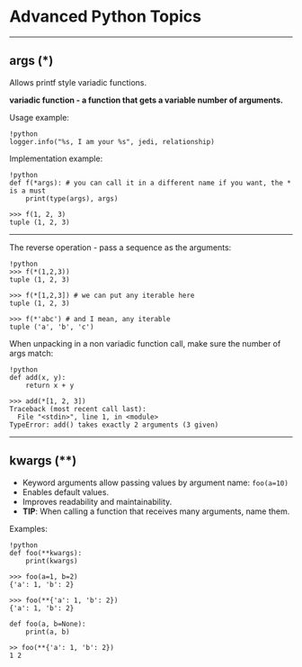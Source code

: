 
# Advanced Python Topics

---

## args (*)

Allows printf style variadic functions.

**variadic function - a function that gets a variable number of arguments.**


Usage example:

	!python
	logger.info("%s, I am your %s", jedi, relationship)

Implementation example:

	!python
	def f(*args): # you can call it in a different name if you want, the * is a must
		print(type(args), args)

	>>> f(1, 2, 3)
	tuple (1, 2, 3)

---

The reverse operation - pass a sequence as the arguments:

	!python
	>>> f(*(1,2,3))
	tuple (1, 2, 3)

    >>> f(*[1,2,3]) # we can put any iterable here
	tuple (1, 2, 3)

    >>> f(*'abc') # and I mean, any iterable
	tuple ('a', 'b', 'c')

When unpacking in a non variadic function call, make sure the number of args match:

	!python
	def add(x, y):
		return x + y

	>>> add(*[1, 2, 3])
	Traceback (most recent call last):
      File "<stdin>", line 1, in <module>
    TypeError: add() takes exactly 2 arguments (3 given)

---

## kwargs (\*\*)

* Keyword arguments allow passing values by argument name: `foo(a=10)`
* Enables default values.
* Improves readability and maintainability.
* **TIP**: When calling a function that receives many arguments, name them.

Examples:

	!python
	def foo(**kwargs):
		print(kwargs)

	>>> foo(a=1, b=2)
	{'a': 1, 'b': 2}

	>>> foo(**{'a': 1, 'b': 2})
    {'a': 1, 'b': 2}

	def foo(a, b=None):
		print(a, b)

    >> foo(**{'a': 1, 'b': 2})
	1 2
